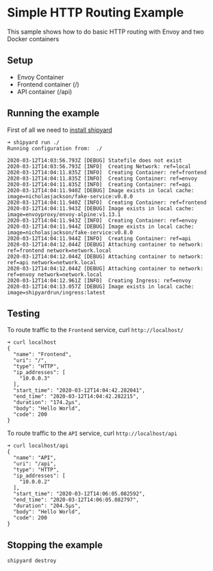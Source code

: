 # Simple HTTP Routing Example
This sample shows how to do basic HTTP routing with Envoy and two Docker containers

## Setup
* Envoy Container
* Frontend container (/)
* API container (/api)

## Running the example

First of all we need to [install shipyard](https://shipyard.run/docs/install)

```
➜ shipyard run ./ 
Running configuration from:  ./

2020-03-12T14:03:56.793Z [DEBUG] Statefile does not exist
2020-03-12T14:03:56.793Z [INFO]  Creating Network: ref=local
2020-03-12T14:04:11.835Z [INFO]  Creating Container: ref=frontend
2020-03-12T14:04:11.835Z [INFO]  Creating Container: ref=envoy
2020-03-12T14:04:11.835Z [INFO]  Creating Container: ref=api
2020-03-12T14:04:11.940Z [DEBUG] Image exists in local cache: image=nicholasjackson/fake-service:v0.8.0
2020-03-12T14:04:11.940Z [INFO]  Creating Container: ref=frontend
2020-03-12T14:04:11.943Z [DEBUG] Image exists in local cache: image=envoyproxy/envoy-alpine:v1.13.1
2020-03-12T14:04:11.943Z [INFO]  Creating Container: ref=envoy
2020-03-12T14:04:11.944Z [DEBUG] Image exists in local cache: image=nicholasjackson/fake-service:v0.8.0
2020-03-12T14:04:11.944Z [INFO]  Creating Container: ref=api
2020-03-12T14:04:12.044Z [DEBUG] Attaching container to network: ref=frontend network=network.local
2020-03-12T14:04:12.044Z [DEBUG] Attaching container to network: ref=api network=network.local
2020-03-12T14:04:12.044Z [DEBUG] Attaching container to network: ref=envoy network=network.local
2020-03-12T14:04:12.961Z [INFO]  Creating Ingress: ref=envoy
2020-03-12T14:04:13.057Z [DEBUG] Image exists in local cache: image=shipyardrun/ingress:latest
```

## Testing
To route traffic to the `Frontend` service, curl `http://localhost/`

```
➜ curl localhost
{
  "name": "Frontend",
  "uri": "/",
  "type": "HTTP",
  "ip_addresses": [
    "10.0.0.3"
  ],
  "start_time": "2020-03-12T14:04:42.282041",
  "end_time": "2020-03-12T14:04:42.282215",
  "duration": "174.2µs",
  "body": "Hello World",
  "code": 200
}
```

To route traffic to the `API` service, curl `http://localhost/api`

```
➜ curl localhost/api
{
  "name": "API",
  "uri": "/api",
  "type": "HTTP",
  "ip_addresses": [
    "10.0.0.2"
  ],
  "start_time": "2020-03-12T14:06:05.082592",
  "end_time": "2020-03-12T14:06:05.082797",
  "duration": "204.5µs",
  "body": "Hello World",
  "code": 200
}
```

## Stopping the example

```
shipyard destroy
```